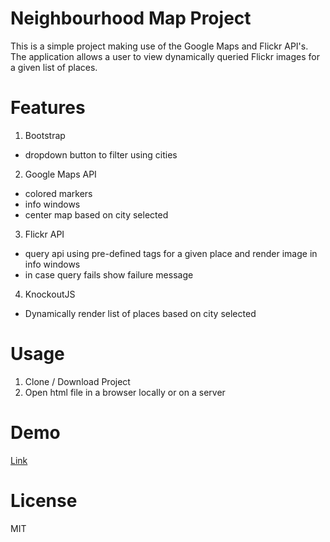 # Neighbourhood Map Project
This is a simple project making use of the Google Maps and Flickr API's.
The application allows a user to view dynamically queried Flickr images for a given list of places.

# Features
1. Bootstrap
  - dropdown button to filter using cities  
2. Google Maps API
  - colored markers
  - info windows
  - center map based on city selected
3. Flickr API
  - query api using pre-defined tags for a given place and render image in info windows
  - in case query fails show failure message
4. KnockoutJS
  - Dynamically render list of places based on city selected

# Usage
1. Clone / Download Project
2. Open html file in a browser locally or on a server

# Demo

[Link](http://www.mapr.ca.s3-website-us-west-2.amazonaws.com/)


# License
MIT
